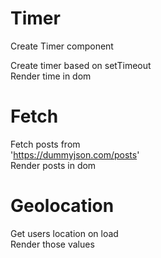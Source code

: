 Timer
===
Create Timer component


Create timer based on setTimeout  
Render time in dom

Fetch
===
Fetch posts from  
'https://dummyjson.com/posts'  
Render posts in dom

Geolocation
===
Get users location on load  
Render those values